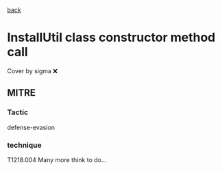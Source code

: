 [back](../index.md)
# InstallUtil class constructor method call
Cover by sigma :x: 
## MITRE
### Tactic
defense-evasion
### technique
T1218.004
Many more think to do...